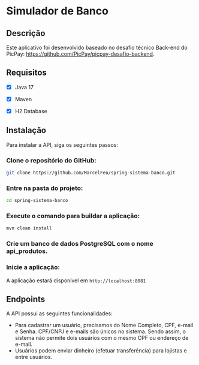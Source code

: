 # Simulador de Banco

## Descrição

Este aplicativo foi desenvolvido baseado no desafio técnico Back-end do PicPay: https://github.com/PicPay/picpay-desafio-backend.

## Requisitos

- [x] Java 17

- [x] Maven

- [x] H2 Database

## Instalação

Para instalar a API, siga os seguintes passos:

### Clone o repositório do GitHub:
```bash
git clone https://github.com/MarcelFeo/spring-sistema-banco.git
```

### Entre na pasta do projeto:
```bash
cd spring-sistema-banco
```

### Execute o comando para buildar a aplicação:
```bash
mvn clean install
```

### Crie um banco de dados PostgreSQL com o nome api_produtos.

### Inicie a aplicação:
A aplicação estará disponível em ```http://localhost:8081```

## Endpoints

A API possui as seguintes funcionalidades:

<ul>
  <li>Para cadastrar um usuário, precisamos do Nome Completo, CPF, e-mail e Senha. CPF/CNPJ e e-mails são únicos no sistema. Sendo assim, o sistema não permite dois usuários com o mesmo CPF ou endereço de e-mail.</li>
  <li>Usuários podem enviar dinheiro (efetuar transferência) para lojistas e entre usuários.</li>
</ul>
